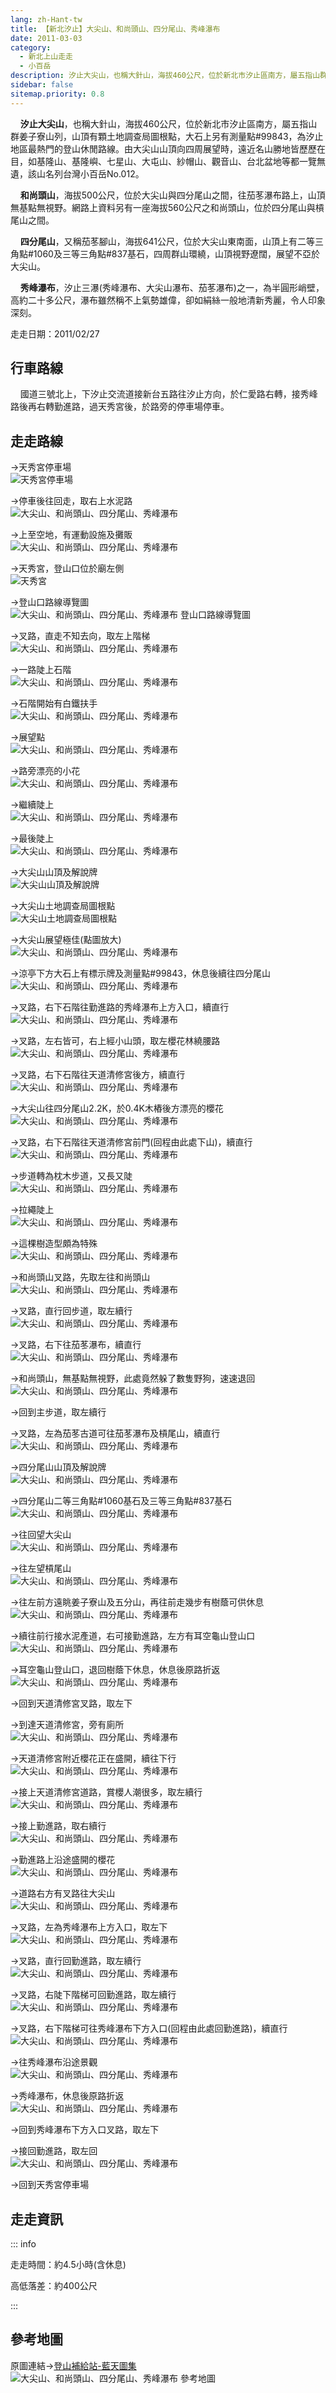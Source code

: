 ```yaml
---
lang: zh-Hant-tw
title: 【新北汐止】大尖山、和尚頭山、四分尾山、秀峰瀑布
date: 2011-03-03
category: 
  - 新北上山走走
  - 小百岳
description: 汐止大尖山，也稱大針山，海拔460公尺，位於新北市汐止區南方，屬五指山群姜子寮山列，山頂有顆土地調查局圖根點，大石上另有測量點#99843，為汐止地區最熱門的登山休閒路線。由大尖山山頂向四周展望時，遠近名山勝地皆歷歷在目，如基隆山、基隆嶼、七星山、大屯山、紗帽山、觀音山、台北盆地等都一覽無遺，該山名列台灣小百岳No.012。
sidebar: false
sitemap.priority: 0.8
---
```


    **汐止大尖山**，也稱大針山，海拔460公尺，位於新北市汐止區南方，屬五指山群姜子寮山列，山頂有顆土地調查局圖根點，大石上另有測量點#99843，為汐止地區最熱門的登山休閒路線。由大尖山山頂向四周展望時，遠近名山勝地皆歷歷在目，如基隆山、基隆嶼、七星山、大屯山、紗帽山、觀音山、台北盆地等都一覽無遺，該山名列台灣小百岳No.012。  

<!-- more -->

    **和尚頭山**，海拔500公尺，位於大尖山與四分尾山之間，往茄苳瀑布路上，山頂無基點無視野。網路上資料另有一座海拔560公尺之和尚頭山，位於四分尾山與槓尾山之間。  

    **四分尾山**，又稱茄苳腳山，海拔641公尺，位於大尖山東南面，山頂上有二等三角點#1060及三等三角點#837基石，四周群山環繞，山頂視野遼闊，展望不亞於大尖山。  

    **秀峰瀑布**，汐止三瀑(秀峰瀑布、大尖山瀑布、茄苳瀑布)之一，為半圓形峭壁，高約二十多公尺，瀑布雖然稱不上氣勢雄偉，卻如絹絲一般地清新秀麗，令人印象深刻。

走走日期：2011/02/27

## 行車路線
    國道三號北上，下汐止交流道接新台五路往汐止方向，於仁愛路右轉，接秀峰路後再右轉勤進路，過天秀宮後，於路旁的停車場停車。

## 走走路線
→天秀宮停車場  
![天秀宮停車場](https://1013399.github.io/image-5/259/179637644_l.jpg)

→停車後往回走，取右上水泥路  
![大尖山、和尚頭山、四分尾山、秀峰瀑布](https://1013399.github.io/image-5/259/179637646_l.jpg)

→上至空地，有運動設施及攤販  
![大尖山、和尚頭山、四分尾山、秀峰瀑布](https://1013399.github.io/image-5/259/179637648_l.jpg)

→天秀宮，登山口位於廟左側  
![天秀宮](https://1013399.github.io/image-5/259/179637652_l.jpg)

→登山口路線導覽圖  
![大尖山、和尚頭山、四分尾山、秀峰瀑布 登山口路線導覽圖](https://1013399.github.io/image-5/259/179637656_l.jpg)

→叉路，直走不知去向，取左上階梯  
![大尖山、和尚頭山、四分尾山、秀峰瀑布](https://1013399.github.io/image-5/259/179637660_l.jpg)

→一路陡上石階  
![大尖山、和尚頭山、四分尾山、秀峰瀑布](https://1013399.github.io/image-5/259/179637663_l.jpg)

→石階開始有白鐵扶手  
![大尖山、和尚頭山、四分尾山、秀峰瀑布](https://1013399.github.io/image-5/259/179637666_l.jpg)

→展望點  
![大尖山、和尚頭山、四分尾山、秀峰瀑布](https://1013399.github.io/image-5/259/179637671_l.jpg)

→路旁漂亮的小花  
![大尖山、和尚頭山、四分尾山、秀峰瀑布](https://1013399.github.io/image-5/259/179637673_l.jpg)

→繼續陡上  
![大尖山、和尚頭山、四分尾山、秀峰瀑布](https://1013399.github.io/image-5/259/179637677_l.jpg)

→最後陡上  
![大尖山、和尚頭山、四分尾山、秀峰瀑布](https://1013399.github.io/image-5/259/179637681_l.jpg)

→大尖山山頂及解說牌  
![大尖山山頂及解說牌](https://1013399.github.io/image-5/259/179637684_l.jpg)

→大尖山土地調查局圖根點  
![大尖山土地調查局圖根點](https://1013399.github.io/image-5/259/179637689_l.jpg)

→大尖山展望極佳(點圖放大)  
![大尖山、和尚頭山、四分尾山、秀峰瀑布](https://1013399.github.io/image-5/259/179637963_l.jpg)

→涼亭下方大石上有標示牌及測量點#99843，休息後續往四分尾山  
![大尖山、和尚頭山、四分尾山、秀峰瀑布](https://1013399.github.io/image-5/259/179637691_l.jpg)

→叉路，右下石階往勤進路的秀峰瀑布上方入口，續直行  
![大尖山、和尚頭山、四分尾山、秀峰瀑布](https://1013399.github.io/image-5/259/179637696_l.jpg)

→叉路，左右皆可，右上經小山頭，取左櫻花林繞腰路  
![大尖山、和尚頭山、四分尾山、秀峰瀑布](https://1013399.github.io/image-5/259/179637699_l.jpg)

→叉路，右下石階往天道清修宮後方，續直行  
![大尖山、和尚頭山、四分尾山、秀峰瀑布](https://1013399.github.io/image-5/259/179637701_l.jpg)

→大尖山往四分尾山2.2K，於0.4K木樁後方漂亮的櫻花  
![大尖山、和尚頭山、四分尾山、秀峰瀑布](https://1013399.github.io/image-5/259/179637702_l.jpg)

→叉路，右下石階往天道清修宮前門(回程由此處下山)，續直行  
![大尖山、和尚頭山、四分尾山、秀峰瀑布](https://1013399.github.io/image-5/259/179637705_l.jpg)

→步道轉為枕木步道，又長又陡  
![大尖山、和尚頭山、四分尾山、秀峰瀑布](https://1013399.github.io/image-5/259/179637709_l.jpg)

→拉繩陡上  
![大尖山、和尚頭山、四分尾山、秀峰瀑布](https://1013399.github.io/image-5/259/179637711_l.jpg)

→這棵樹造型頗為特殊  
![大尖山、和尚頭山、四分尾山、秀峰瀑布](https://1013399.github.io/image-5/259/179637713_l.jpg)

→和尚頭山叉路，先取左往和尚頭山  
![大尖山、和尚頭山、四分尾山、秀峰瀑布](https://1013399.github.io/image-5/259/179637716_l.jpg)

→叉路，直行回步道，取左續行  
![大尖山、和尚頭山、四分尾山、秀峰瀑布](https://1013399.github.io/image-5/259/179637717_l.jpg)

→叉路，右下往茄苳瀑布，續直行  
![大尖山、和尚頭山、四分尾山、秀峰瀑布](https://1013399.github.io/image-5/259/179637720_l.jpg)

→和尚頭山，無基點無視野，此處竟然躲了數隻野狗，速速退回  
![大尖山、和尚頭山、四分尾山、秀峰瀑布](https://1013399.github.io/image-5/259/179637723_l.jpg)

→回到主步道，取左續行

→叉路，左為茄苳古道可往茄苳瀑布及槓尾山，續直行  
![大尖山、和尚頭山、四分尾山、秀峰瀑布](https://1013399.github.io/image-5/259/179637726_l.jpg)

→四分尾山山頂及解說牌  
![大尖山、和尚頭山、四分尾山、秀峰瀑布](https://1013399.github.io/image-5/259/179637727_l.jpg)

→四分尾山二等三角點#1060基石及三等三角點#837基石  
![大尖山、和尚頭山、四分尾山、秀峰瀑布](https://1013399.github.io/image-5/259/179637729_l.jpg)

→往回望大尖山  
![大尖山、和尚頭山、四分尾山、秀峰瀑布](https://1013399.github.io/image-5/259/179637732_l.jpg)

→往左望槓尾山  
![大尖山、和尚頭山、四分尾山、秀峰瀑布](https://1013399.github.io/image-5/259/179637733_l.jpg)

→往左前方遠眺姜子寮山及五分山，再往前走幾步有樹蔭可供休息  
![大尖山、和尚頭山、四分尾山、秀峰瀑布](https://1013399.github.io/image-5/259/179637734_l.jpg)

→續往前行接水泥產道，右可接勤進路，左方有耳空龜山登山口  
![大尖山、和尚頭山、四分尾山、秀峰瀑布](https://1013399.github.io/image-5/259/179637738_l.jpg)

→耳空龜山登山口，退回樹蔭下休息，休息後原路折返  
![大尖山、和尚頭山、四分尾山、秀峰瀑布](https://1013399.github.io/image-5/259/179637743_l.jpg)

→回到天道清修宮叉路，取左下

→到達天道清修宮，旁有廁所  
![大尖山、和尚頭山、四分尾山、秀峰瀑布](https://1013399.github.io/image-5/259/179637747_l.jpg)

→天道清修宮附近櫻花正在盛開，續往下行  
![大尖山、和尚頭山、四分尾山、秀峰瀑布](https://1013399.github.io/image-5/259/179637748_l.jpg)

→接上天道清修宮道路，賞櫻人潮很多，取左續行  
![大尖山、和尚頭山、四分尾山、秀峰瀑布](https://1013399.github.io/image-5/259/179637750_l.jpg)

→接上勤進路，取右續行  
![大尖山、和尚頭山、四分尾山、秀峰瀑布](https://1013399.github.io/image-5/259/179637754_l.jpg)

→勤進路上沿途盛開的櫻花  
![大尖山、和尚頭山、四分尾山、秀峰瀑布](https://1013399.github.io/image-5/259/179637759_l.jpg)

→道路右方有叉路往大尖山  
![大尖山、和尚頭山、四分尾山、秀峰瀑布](https://1013399.github.io/image-5/259/179637763_l.jpg)

→叉路，左為秀峰瀑布上方入口，取左下  
![大尖山、和尚頭山、四分尾山、秀峰瀑布](https://1013399.github.io/image-5/259/179637767_l.jpg)

→叉路，直行回勤進路，取左續行  
![大尖山、和尚頭山、四分尾山、秀峰瀑布](https://1013399.github.io/image-5/259/179637771_l.jpg)

→叉路，右陡下階梯可回勤進路，取左續行  
![大尖山、和尚頭山、四分尾山、秀峰瀑布](https://1013399.github.io/image-5/259/179637775_l.jpg)

→叉路，右下階梯可往秀峰瀑布下方入口(回程由此處回勤進路)，續直行  
![大尖山、和尚頭山、四分尾山、秀峰瀑布](https://1013399.github.io/image-5/259/179637778_l.jpg)

→往秀峰瀑布沿途景觀  
![大尖山、和尚頭山、四分尾山、秀峰瀑布](https://1013399.github.io/image-5/259/179637782_l.jpg)

→秀峰瀑布，休息後原路折返  
![大尖山、和尚頭山、四分尾山、秀峰瀑布](https://1013399.github.io/image-5/259/179637784_l.jpg)

→回到秀峰瀑布下方入口叉路，取左下

→接回勤進路，取左回  
![大尖山、和尚頭山、四分尾山、秀峰瀑布](https://1013399.github.io/image-5/259/179637635_l.jpg)

→回到天秀宮停車場


## 走走資訊

::: info

走走時間：約4.5小時(含休息)

高低落差：約400公尺

:::

## 參考地圖
原圖連結→[登山補給站-藍天圖集](http://www.keepon.com.tw/ActiveSite/Article/One.asp?ArticleID=7454)  
![大尖山、和尚頭山、四分尾山、秀峰瀑布 參考地圖](https://1013399.github.io/image-5/259/179638033_l.jpg)